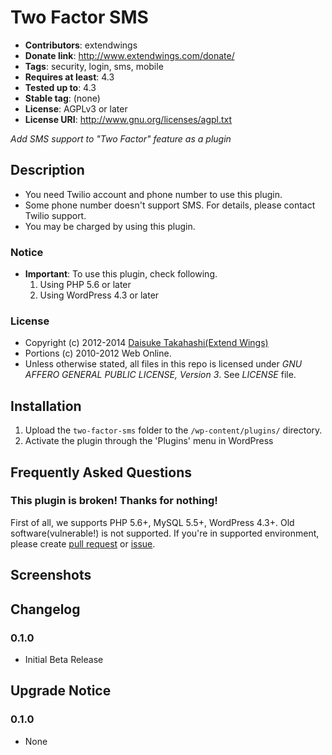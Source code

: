 # Two Factor SMS
* **Contributors**: extendwings
* **Donate link**: http://www.extendwings.com/donate/
* **Tags**: security, login, sms, mobile
* **Requires at least**: 4.3
* **Tested up to**: 4.3
* **Stable tag**: (none)
* **License**: AGPLv3 or later
* **License URI**: http://www.gnu.org/licenses/agpl.txt

*Add SMS support to "Two Factor" feature as a plugin*

## Description

* You need Twilio account and phone number to use this plugin.
* Some phone number doesn't support SMS. For details, please contact Twilio support.
* You may be charged by using this plugin.


### Notice
* **Important**: To use this plugin, check following.
	1. Using PHP 5.6 or later
	2. Using WordPress 4.3 or later

### License
* Copyright (c) 2012-2014 [Daisuke Takahashi(Extend Wings)](http://www.extendwings.com/)
* Portions (c) 2010-2012 Web Online.
* Unless otherwise stated, all files in this repo is licensed under *GNU AFFERO GENERAL PUBLIC LICENSE, Version 3*. See *LICENSE* file.

## Installation

1. Upload the `two-factor-sms` folder to the `/wp-content/plugins/` directory.
1. Activate the plugin through the 'Plugins' menu in WordPress

## Frequently Asked Questions

### This plugin is broken! Thanks for nothing!
First of all, we supports PHP 5.6+, MySQL 5.5+, WordPress 4.3+. Old software(vulnerable!) is not supported.
If you're in supported environment, please create [pull request](https://github.com/shield-9/two-factor-sms/compare/) or [issue](https://github.com/shield-9/two-factor-sms/issues/new).

## Screenshots

## Changelog

### 0.1.0
* Initial Beta Release

## Upgrade Notice

### 0.1.0
* None

